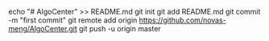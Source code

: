 echo "# AlgoCenter" >> README.md
git init
git add README.md
git commit -m "first commit"
git remote add origin https://github.com/novas-meng/AlgoCenter.git
git push -u origin master
